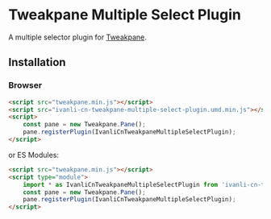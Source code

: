 # Tweakpane Multiple Select Plugin

A multiple selector plugin for [Tweakpane][tweakpane].

## Installation

### Browser

```html
<script src="tweakpane.min.js"></script>
<script src="ivanli-cn-tweakpane-multiple-select-plugin.umd.min.js"></script>
<script>
	const pane = new Tweakpane.Pane();
	pane.registerPlugin(IvanliCnTweakpaneMultipleSelectPlugin);
</script>
```

or ES Modules:

```html
<script src="tweakpane.min.js"></script>
<script type="module">
    import * as IvanliCnTweakpaneMultipleSelectPlugin from 'ivanli-cn-tweakpane-multiple-select-plugin.module.js';
	const pane = new Tweakpane.Pane();
	pane.registerPlugin(IvanliCnTweakpaneMultipleSelectPlugin);
</script>
```

[tweakpane]: https://github.com/cocopon/tweakpane/

